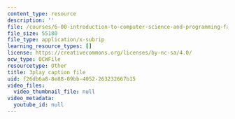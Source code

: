 ```yaml
---
content_type: resource
description: ''
file: /courses/6-00-introduction-to-computer-science-and-programming-fall-2008/f26db6a88e8809bb4052263232667b15_IZaAUwW7OsU.srt
file_size: 55180
file_type: application/x-subrip
learning_resource_types: []
license: https://creativecommons.org/licenses/by-nc-sa/4.0/
ocw_type: OCWFile
resourcetype: Other
title: 3play caption file
uid: f26db6a8-8e88-09bb-4052-263232667b15
video_files:
  video_thumbnail_file: null
video_metadata:
  youtube_id: null
---
```

